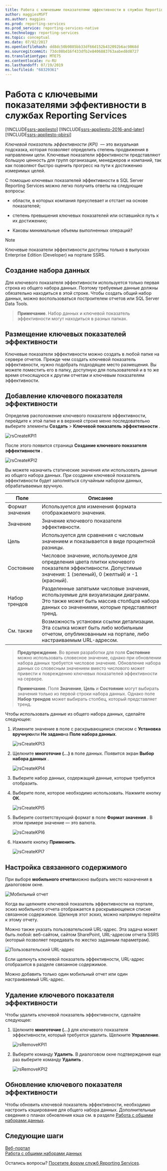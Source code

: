 ```yaml
---
title: Работа с ключевыми показателями эффективности в службах Reporting Services | Документы Майкрософт
author: maggiesMSFT
ms.author: maggies
ms.prod: reporting-services
ms.prod_service: reporting-services-native
ms.technology: reporting-services
ms.topic: conceptual
ms.date: 07/02/2017
ms.openlocfilehash: dd8dc50b9885bb33df66d152b432092b6ac9868d
ms.sourcegitcommit: 73dc08bd16f433dfb2e8406883763aabed8d8727
ms.translationtype: MTE75
ms.contentlocale: ru-RU
ms.lasthandoff: 07/19/2019
ms.locfileid: "68329361"
---
```

# <a name="working-with-kpis-in-reporting-services"></a>Работа с ключевыми показателями эффективности в службах Reporting Services

[!INCLUDE[ssrs-appliesto](../includes/ssrs-appliesto.md)] [!INCLUDE[ssrs-appliesto-2016-and-later](../includes/ssrs-appliesto-2016-and-later.md)] [!INCLUDE[ssrs-appliesto-pbirsi](../includes/ssrs-appliesto-pbirs.md)]

*Ключевой показатель эффективности (KPI)*  — это визуальная подсказка, которая позволяет определить степень продвижения в направлении цели.  Ключевые показатели эффективности представляют большую ценность для групп организации, менеджеров и компаний, так как позволяют быстро оценить прогресс на пути к достижению измеримых целей.
  
С помощью ключевых показателей эффективности в SQL Server Reporting Services можно легко получить ответы на следующие вопросы:  
  
- области, в которых компания преуспевает и отстает на основе показателей;  
  
- степень превышения ключевых показателей или оставшийся путь к их достижению;  
  
- Каковы минимальные объемы выполненных операций?  

> [!NOTE]
> Ключевые показатели эффективности доступны только в выпусках Enterprise Edition (Developer) на портале SSRS.

## <a name="creating-a-dataset"></a>Создание набора данных

Для ключевого показателя эффективности используется только первая строка из общего набора данных. Поэтому требуемые данные должны обязательно находиться в этой строке. Чтобы создать общий набор данных, можно воспользоваться построителем отчетов или SQL Server Data Tools.  
  
> **Примечание**. Набор данных и ключевой показатель эффективности могут находиться в разных папках.  
  
## <a name="placement-of-kpis"></a>Размещение ключевых показателей эффективности  
  
Ключевые показатели эффективности можно создать в любой папке на сервере отчетов.  Прежде чем создать ключевой показатель эффективности, нужно подобрать подходящее место размещения. Вы можете поместить его в папку, доступную для пользователей и в то же время относящуюся к другим отчетам и ключевым показателям эффективности.  
## <a name="adding-a-kpi"></a>Добавление ключевого показателя эффективности
  
Определив расположение ключевого показателя эффективности, перейдите к этой папке и в верхней строке меню последовательно выберите элементы **Создать** > **Ключевой показатель эффективности** .  
  
![rsCreateKPI1](../reporting-services/media/rscreatekpi1.png)  
  
После этого появится страница **Создание ключевого показателя эффективности** .  
  
![rsCreateKPI2](../reporting-services/media/rscreatekpi2.png)  
  
Вы можете назначить статические значения или использовать данные из общего набора данных. При создании ключевой показатель эффективности будет заполняться случайным набором данных, обрабатываемых вручную.  
  
| Поле | Описание |
|-----------------|--------------------------------------------------------------------------------------------------------------------------------------------------|
| Формат значения | Используется для изменения формата отображаемого значения. |
| Значение | Значение ключевого показателя эффективности. |
| Цель | Используется для сравнения с числовым значением и показывается в виде процентной разницы. |
| Состояние | Числовое значение, используемое для определения цвета плитки ключевого показателя эффективности. Допустимые значения: 1 (зеленый), 0 (желтый) и -1 (красный). |
| Набор трендов | Разделенные запятыми числовые значения, используемые для визуализации диаграмм. Это также может быть массив столбцов набора данных со значениями, которые представляют тренд. |
| См. также | Возможность установки ссылки детализации. Эта ссылка может быть либо мобильным отчетом, опубликованным на портале, либо настраиваемым URL-адресом. |
  
> **Предупреждение**. Во время разработки для поля **Состояние** можно использовать словесное значение, однако при обновлении набора данных требуется числовое значение. Обновление набора данных со словесным значением вместо числового может привести к повреждению ключевых показателей эффективности на сервере.  
>
> **Примечание**. Поля **Значение**, **Цель** и **Состояние** могут выбирать значения только из первой строки набора данных. Однако поле **Набор трендов** может выбирать столбец, который представляет тренд.  
  
Чтобы использовать данные из общего набора данных, сделайте следующее:
  
1. Измените значение в поле с раскрывающимся списком с **Установка вручную**или **Не задано**на **Поле набора данных**.  
  
    ![rsCreateKPI3](../reporting-services/media/rscreatekpi3.png)  
  
2. Щелкните **многоточие (...)** в поле данных. Появится экран **Выбор набора данных** .  
  
    ![rsCreateKPI4](../reporting-services/media/rscreatekpi4.png)  
  
3. Выберите набор данных, содержащий данные, которые требуется отобразить.  
  
4. Выберите поле, которое необходимо использовать. Нажмите кнопку **ОК**.  
  
    ![rsCreateKPI5](../reporting-services/media/rscreatekpi5.png)  
  
5. Выберите соответствующий формат в поле **Формат значения** . В этом примере значение — это валюта.  
  
    ![rsCreateKPI6](../reporting-services/media/rscreatekpi6.png)  
  
6. Нажмите кнопку **Применить**.  
  
    ![rsCreateKPI7](../reporting-services/media/rscreatekpi7.png)

## <a name="configuring-related-content"></a>Настройка связанного содержимого

При выборе **мобильного отчета**можно выбрать место назначения в диалоговом окне.

   ![Мобильный отчет](media/rscreatekpi-related-content-mobile-report.png)

Когда вы щелкните ключевой показатель эффективности на портале, эскиз мобильного отчета отображается в раскрывающемся списке связанное содержимое. Щелкнув этот эскиз, можно напрямую перейти к этому отчету.

Можно также указать пользовательский URL-адрес. Эта задача может быть любой: веб-сайтом, сайтом SharePoint, URL-адресом отчета SSRS (который позволяет передавать по жестко заданным параметрам).

![Пользовательский URL-адрес](media/rscreatekpi-related-content-custom-url.png)

Если щелкнуть ключевой показатель эффективности, URL-адрес отобразится в разделе связанное содержимое.

Можно добавить только один мобильный отчет или один настраиваемый URL-адрес.
  
## <a name="removing-a-kpi"></a>Удаление ключевого показателя эффективности  
  
Чтобы удалить ключевой показатель эффективности, сделайте следующее:
  
1. Щелкните **многоточие (...)** для ключевого показателя эффективности, который требуется удалить. Щелкните **Управление**.  
  
    ![rsRemoveKPI1](../reporting-services/media/rsremovekpi1.png)  
  
2. Выберите команду **Удалить**. В диалоговом окне подтверждения еще раз выберите команду **Удалить** .  
  
    ![rsRemoveKPI2](../reporting-services/media/rsremovekpi2.png)  
  
## <a name="refreshing-a-kpi"></a>Обновление ключевого показателя эффективности  
  
Чтобы обновить ключевой показатель эффективности, необходимо настроить кэширование для общего набора данных. Дополнительные сведения о планах обновления кэша см. в разделе [Работа с общими наборами данных](../reporting-services/work-with-shared-datasets-web-portal.md).  
  
## <a name="next-steps"></a>Следующие шаги
  
[Веб-портал](../reporting-services/web-portal-ssrs-native-mode.md)  
[Работа с общими наборами данных](../reporting-services/work-with-shared-datasets-web-portal.md)

Остались вопросы? [Посетите форум служб Reporting Services](https://go.microsoft.com/fwlink/?LinkId=620231).
